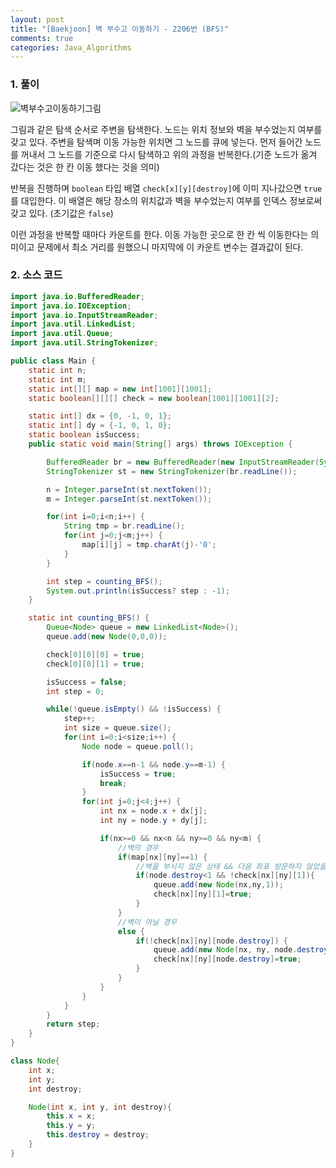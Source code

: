 ```yaml
---
layout: post
title: "[Baekjoon] 벽 부수고 이동하기 - 2206번 (BFS)"
comments: true
categories: Java_Algorithms
---
```


### 1. 풀이

![벽부수고이동하기그림](https://nokbeondev.github.io/img/bj2206.JPG)

 그림과 같은 탐색 순서로 주변을 탐색한다. 노드는 위치 정보와 벽을 부수었는지 여부를 갖고 있다. 주변을 탐색며 이동 가능한 위치면 그 노드를 큐에 넣는다. 먼저 들어간 노드를 꺼내서 그 노드를 기준으로 다시 탐색하고 위의 과정을 반복한다.(기준 노드가 옮겨 갔다는 것은 한 칸 이동 했다는 것을 의미)

 반복을 진행하며 `boolean` 타입 배열 `check[x][y][destroy]`에 이미 지나갔으면 `true`를 대입한다. 이 배열은 해당 장소의 위치값과 벽을 부수었는지 여부를 인덱스 정보로써 갖고 있다. (초기값은 `false`)

 이런 과정을 반복할 때마다 카운트를 한다. 이동 가능한 곳으로 한 칸 씩 이동한다는 의미이고 문제에서 최소 거리를 원했으니 마지막에 이 카운트 변수는 결과값이 된다.

### 2. 소스 코드

```java
import java.io.BufferedReader;
import java.io.IOException;
import java.io.InputStreamReader;
import java.util.LinkedList;
import java.util.Queue;
import java.util.StringTokenizer;

public class Main {
    static int n;
    static int m;
    static int[][] map = new int[1001][1001];
    static boolean[][][] check = new boolean[1001][1001][2];

    static int[] dx = {0, -1, 0, 1};
    static int[] dy = {-1, 0, 1, 0};
    static boolean isSuccess;
    public static void main(String[] args) throws IOException {

        BufferedReader br = new BufferedReader(new InputStreamReader(System.in));
        StringTokenizer st = new StringTokenizer(br.readLine());

        n = Integer.parseInt(st.nextToken());
        m = Integer.parseInt(st.nextToken());

        for(int i=0;i<n;i++) {
            String tmp = br.readLine();
            for(int j=0;j<m;j++) {
                map[i][j] = tmp.charAt(j)-'0';
            }
        }

        int step = counting_BFS();
        System.out.println(isSuccess? step : -1);
    }

    static int counting_BFS() {
        Queue<Node> queue = new LinkedList<Node>();
        queue.add(new Node(0,0,0));

        check[0][0][0] = true;
        check[0][0][1] = true;

        isSuccess = false;
        int step = 0;

        while(!queue.isEmpty() && !isSuccess) {
            step++;
            int size = queue.size();
            for(int i=0;i<size;i++) {
                Node node = queue.poll();

                if(node.x==n-1 && node.y==m-1) {
                    isSuccess = true;
                    break;
                }
                for(int j=0;j<4;j++) {
                    int nx = node.x + dx[j];
                    int ny = node.y + dy[j];

                    if(nx>=0 && nx<n && ny>=0 && ny<m) {
                        //벽의 경우
                        if(map[nx][ny]==1) {
                            //벽을 부시지 않은 상태 && 다음 좌표 방문하지 않았을 경우
                            if(node.destroy<1 && !check[nx][ny][1]){
                                queue.add(new Node(nx,ny,1));
                                check[nx][ny][1]=true;
                            }
                        }
                        //벽이 아닐 경우
                        else {
                            if(!check[nx][ny][node.destroy]) {
                                queue.add(new Node(nx, ny, node.destroy));
                                check[nx][ny][node.destroy]=true;
                            }
                        }
                    }
                }
            }
        }
        return step;
    }
}

class Node{
    int x;
    int y;
    int destroy;

    Node(int x, int y, int destroy){
        this.x = x;
        this.y = y;
        this.destroy = destroy;
    }
}

```

